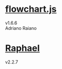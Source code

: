 # [flowchart.js](https://github.com/adrai/flowchart.js)
v1.6.6  
Adriano Raiano

# [Raphael](https://github.com/DmitryBaranovskiy/raphael)
v2.2.7
